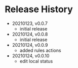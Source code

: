 # Release History

* 20210123, v0.0.7
	* initial release
* 20210124, v0.0.8
	* initial release
* 20210124, v0.0.9
	* added rules actions
* 20210124, v0.0.10
	* edit local status
